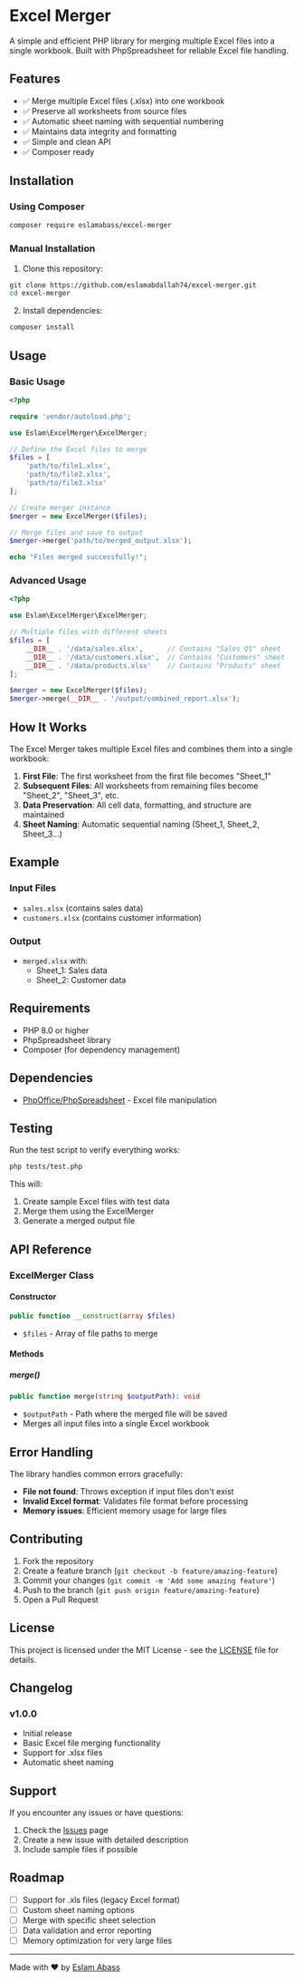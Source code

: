 # Excel Merger

A simple and efficient PHP library for merging multiple Excel files into a single workbook. Built with PhpSpreadsheet for reliable Excel file handling.

## Features

- ✅ Merge multiple Excel files (.xlsx) into one workbook
- ✅ Preserve all worksheets from source files
- ✅ Automatic sheet naming with sequential numbering
- ✅ Maintains data integrity and formatting
- ✅ Simple and clean API
- ✅ Composer ready

## Installation

### Using Composer

```bash
composer require eslamabass/excel-merger
```

### Manual Installation

1. Clone this repository:
```bash
git clone https://github.com/eslamabdallah74/excel-merger.git
cd excel-merger
```

2. Install dependencies:
```bash
composer install
```

## Usage

### Basic Usage

```php
<?php

require 'vendor/autoload.php';

use Eslam\ExcelMerger\ExcelMerger;

// Define the Excel files to merge
$files = [
    'path/to/file1.xlsx',
    'path/to/file2.xlsx',
    'path/to/file3.xlsx'
];

// Create merger instance
$merger = new ExcelMerger($files);

// Merge files and save to output
$merger->merge('path/to/merged_output.xlsx');

echo "Files merged successfully!";
```

### Advanced Usage

```php
<?php

use Eslam\ExcelMerger\ExcelMerger;

// Multiple files with different sheets
$files = [
    __DIR__ . '/data/sales.xlsx',      // Contains "Sales Q1" sheet
    __DIR__ . '/data/customers.xlsx',  // Contains "Customers" sheet  
    __DIR__ . '/data/products.xlsx'    // Contains "Products" sheet
];

$merger = new ExcelMerger($files);
$merger->merge(__DIR__ . '/output/combined_report.xlsx');
```

## How It Works

The Excel Merger takes multiple Excel files and combines them into a single workbook:

1. **First File**: The first worksheet from the first file becomes "Sheet_1"
2. **Subsequent Files**: All worksheets from remaining files become "Sheet_2", "Sheet_3", etc.
3. **Data Preservation**: All cell data, formatting, and structure are maintained
4. **Sheet Naming**: Automatic sequential naming (Sheet_1, Sheet_2, Sheet_3...)

## Example

### Input Files
- `sales.xlsx` (contains sales data)
- `customers.xlsx` (contains customer information)

### Output
- `merged.xlsx` with:
  - Sheet_1: Sales data
  - Sheet_2: Customer data

## Requirements

- PHP 8.0 or higher
- PhpSpreadsheet library
- Composer (for dependency management)

## Dependencies

- [PhpOffice/PhpSpreadsheet](https://github.com/PHPOffice/PhpSpreadsheet) - Excel file manipulation

## Testing

Run the test script to verify everything works:

```bash
php tests/test.php
```

This will:
1. Create sample Excel files with test data
2. Merge them using the ExcelMerger
3. Generate a merged output file

## API Reference

### ExcelMerger Class

#### Constructor
```php
public function __construct(array $files)
```
- `$files` - Array of file paths to merge

#### Methods

##### merge()
```php
public function merge(string $outputPath): void
```
- `$outputPath` - Path where the merged file will be saved
- Merges all input files into a single Excel workbook

## Error Handling

The library handles common errors gracefully:

- **File not found**: Throws exception if input files don't exist
- **Invalid Excel format**: Validates file format before processing
- **Memory issues**: Efficient memory usage for large files

## Contributing

1. Fork the repository
2. Create a feature branch (`git checkout -b feature/amazing-feature`)
3. Commit your changes (`git commit -m 'Add some amazing feature'`)
4. Push to the branch (`git push origin feature/amazing-feature`)
5. Open a Pull Request

## License

This project is licensed under the MIT License - see the [LICENSE](LICENSE) file for details.

## Changelog

### v1.0.0
- Initial release
- Basic Excel file merging functionality
- Support for .xlsx files
- Automatic sheet naming

## Support

If you encounter any issues or have questions:

1. Check the [Issues](https://github.com/eslamabdallah74/excel-merger/issues) page
2. Create a new issue with detailed description
3. Include sample files if possible

## Roadmap

- [ ] Support for .xls files (legacy Excel format)
- [ ] Custom sheet naming options
- [ ] Merge with specific sheet selection
- [ ] Data validation and error reporting
- [ ] Memory optimization for very large files

---

Made with ❤️ by [Eslam Abass](https://github.com/eslamabdallah74)
